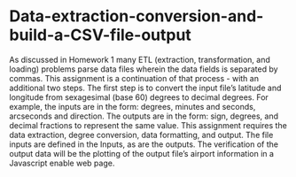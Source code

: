# Data-extraction-conversion-and-build-a-CSV-file-output

As discussed in Homework 1 many ETL (extraction, transformation, and loading)
problems parse data files wherein the data fields is separated by commas. This
assignment is a continuation of that process - with an additional two steps. The first
step is to convert the input file’s latitude and longitude from sexagesimal (base 60)
degrees to decimal degrees. For example, the inputs are in the form: degrees,
minutes and seconds, arcseconds and direction. The outputs are in the form: sign,
degrees, and decimal fractions to represent the same value.
This assignment requires the data extraction, degree conversion, data formatting,
and output. The file inputs are defined in the Inputs, as are the outputs.
The verification of the output data will be the plotting of the output file’s airport
information in a Javascript enable web page.

